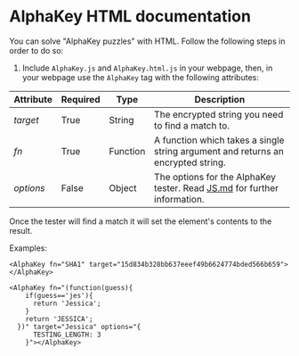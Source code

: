 # AlphaKey HTML documentation

You can solve "AlphaKey puzzles" with HTML. Follow the following steps in order to do so:

1. Include ``AlphaKey.js`` and ``AlphaKey.html.js`` in your webpage, then, in your webpage use the ``AlphaKey`` tag with the following attributes:

| Attribute | Required | Type | Description |
| --- | --- | --- | --- |
| *target* | True | String | The encrypted string you need to find a match to. |
| *fn* | True | Function | A function which takes a single string argument and returns an encrypted string. |
| *options* | False | Object | The options for the AlphaKey tester. Read [JS.md](./JS.md) for further information. |

Once the tester will find a match it will set the element's contents to the result.

Examples:
```
<AlphaKey fn="SHA1" target="15d834b328bb637eeef49b6624774bded566b659"></AlphaKey>
```
```
<AlphaKey fn="(function(guess){
    if(guess=='jes'){
      return 'Jessica';
    }
    return 'JESSICA';
  })" target="Jessica" options="{
      TESTING_LENGTH: 3
    }"></AlphaKey>
```
